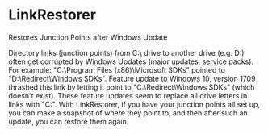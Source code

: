 # LinkRestorer
Restores Junction Points after Windows Update

Directory links (junction points) from C:\ drive to another drive (e.g. D:\)
often get corrupted by Windows Updates (major updates, service packs).
For example:
"C:\Program Files (x86)\Microsoft SDKs" pointed to "D:\Redirect\Windows SDKs".
Feature update to Windows 10, version 1709 thrashed this link by letting it
point to "C:\Redirect\Windows SDKs" (which doesn't exist). These feature updates
seem to replace all drive letters in links with "C:\".
With LinkRestorer, if you have your junction points all set up, you can make
a snapshot of where they point to, and then after such an update, you can restore
them again.
